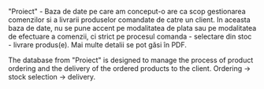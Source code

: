 "Proiect" - Baza de date pe care am conceput-o are ca scop gestionarea comenzilor si a livrarii produselor comandate de catre un client. In aceasta baza de date, nu se pune accent pe modalitatea de plata sau pe modalitatea de efectuare a comenzii, ci strict pe procesul comanda - selectare din stoc - livrare produs(e). Mai multe detalii se pot găsi în PDF.

The database from "Proiect" is designed to manage the process of product ordering and the delivery of the ordered products to the client. Ordering -> stock selection -> delivery.
